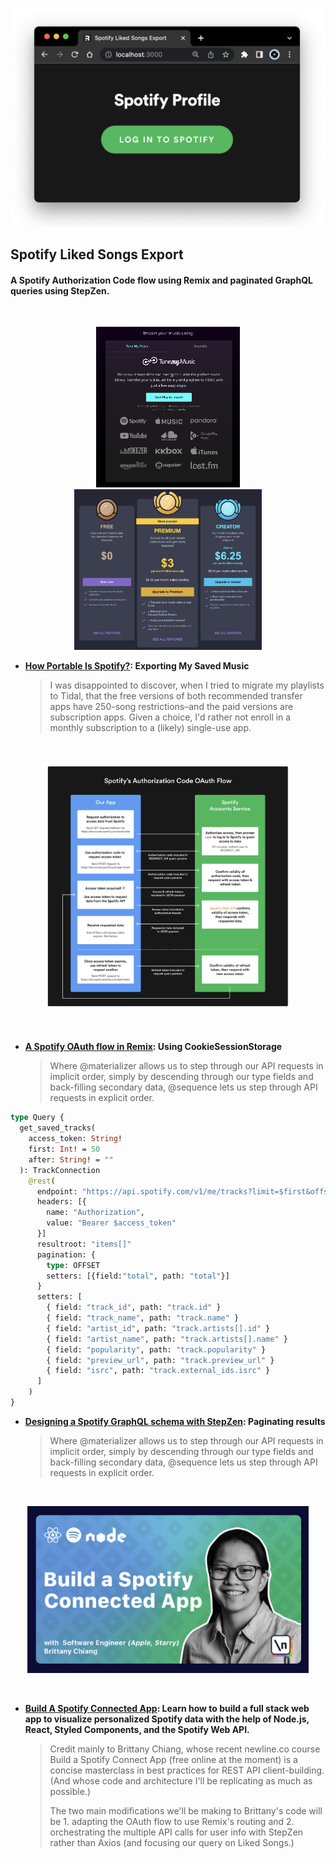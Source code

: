 <p align="center">
  <img width="500" src="././images/login.png"/>  
</p>

## Spotify Liked Songs Export
#### A Spotify Authorization Code flow using Remix and paginated GraphQL queries using StepZen.


<br/>

<p align="center">
  <img width="230" src="././images/tunemymusic.png"/>
  <img width="300" src="././images/subscription.png"/>
  
</p>

- **[How Portable Is Spotify?](overview.md): Exporting My Saved Music**


  > I was disappointed to discover, when I tried to migrate my playlists to Tidal, that the free versions of both recommended transfer apps have 250-song restrictions–and the paid versions are subscription apps. Given a choice, I'd rather not enroll in a monthly subscription to a (likely) single-use app.


<br/>

<p align="center">
  <img width="400" src="././images/oauthflow.png"/>
</p>

<br/>

- **[A Spotify OAuth flow in Remix](authflow.md): Using CookieSessionStorage**


  > Where @materializer allows us to step through our API requests in implicit order, simply by descending through our type fields and back-filling secondary data, @sequence lets us step through API requests in explicit order. 


```graphql
type Query {
  get_saved_tracks(
    access_token: String!
    first: Int! = 50
    after: String! = ""
  ): TrackConnection
    @rest(
      endpoint: "https://api.spotify.com/v1/me/tracks?limit=$first&offset=$after"
      headers: [{
        name: "Authorization",
        value: "Bearer $access_token"
      }]
      resultroot: "items[]"
      pagination: {
        type: OFFSET
        setters: [{field:"total", path: "total"}]
      }
      setters: [
        { field: "track_id", path: "track.id" }
        { field: "track_name", path: "track.name" }
        { field: "artist_id", path: "track.artists[].id" }
        { field: "artist_name", path: "track.artists[].name" }
        { field: "popularity", path: "track.popularity" }
        { field: "preview_url", path: "track.preview_url" }
        { field: "isrc", path: "track.external_ids.isrc" }
      ]
    )
}
```


- **[Designing a Spotify GraphQL schema with StepZen](stepzen.md): Paginating results**


  > Where @materializer allows us to step through our API requests in implicit order, simply by descending through our type fields and back-filling secondary data, @sequence lets us step through API requests in explicit order. 


<br/>

<p align="center">
  <img width="450" src="././images/newline.png"/>
</p>

<br/>

- **[Build A Spotify Connected App](https://www.newline.co/courses/build-a-spotify-connected-app): Learn how to build a full stack web app to visualize personalized Spotify data with the help of Node.js, React, Styled Components, and the Spotify Web API.**


  > Credit mainly to Brittany Chiang, whose recent newline.co course Build a Spotify Connect App (free online at the moment) is a concise masterclass in best practices for REST API client-building. (And whose code and architecture I'll be replicating as much as possible.)
  >
  > The two main modifications we'll be making to Brittany's code will be 1. adapting the OAuth flow to use Remix's routing and 2. orchestrating the multiple API calls for user info with StepZen rather than Axios (and focusing our query on Liked Songs.)

<br/>